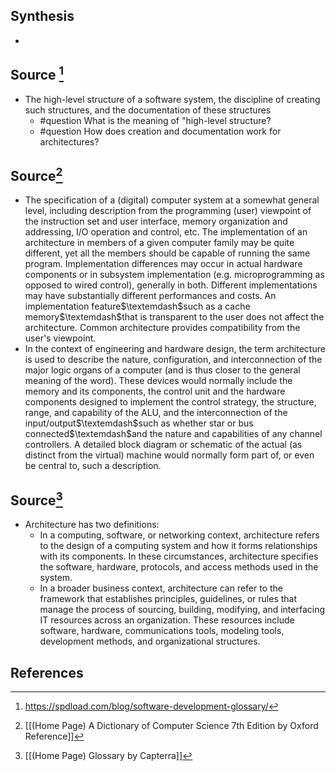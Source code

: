 ## Synthesis
- 
## Source [^1]
- The high-level structure of a software system, the discipline of creating such structures, and the documentation of these structures
	- #question What is the meaning of "high-level structure?
	- #question How does creation and documentation work for architectures?

## Source[^2]
- The specification of a (digital) computer system at a somewhat general level, including description from the programming (user) viewpoint of the instruction set and user interface, memory organization and addressing, I/O operation and control, etc. The implementation of an architecture in members of a given computer family may be quite different, yet all the members should be capable of running the same program. Implementation differences may occur in actual hardware components or in subsystem implementation (e.g. microprogramming as opposed to wired control), generally in both. Different implementations may have substantially different performances and costs. An implementation feature$\textemdash$such as a cache memory$\textemdash$that is transparent to the user does not affect the architecture. Common architecture provides compatibility from the user's viewpoint.
- In the context of engineering and hardware design, the term architecture is used to describe the nature, configuration, and interconnection of the major logic organs of a computer (and is thus closer to the general meaning of the word). These devices would normally include the memory and its components, the control unit and the hardware components designed to implement the control strategy, the structure, range, and capability of the ALU, and the interconnection of the input/output$\textemdash$such as whether star or bus connected$\textemdash$and the nature and capabilities of any channel controllers. A detailed block diagram or schematic of the actual (as distinct from the virtual) machine would normally form part of, or even be central to, such a description.

## Source[^3]
- Architecture has two definitions:
	- In a computing, software, or networking context, architecture refers to the design of a computing system and how it forms relationships with its components. In these circumstances, architecture specifies the software, hardware, protocols, and access methods used in the system.
	- In a broader business context, architecture can refer to the framework that establishes principles, guidelines, or rules that manage the process of sourcing, building, modifying, and interfacing IT resources across an organization. These resources include software, hardware, communications tools, modeling tools, development methods, and organizational structures.
## References

[^1]: https://spdload.com/blog/software-development-glossary/
[^2]: [[(Home Page) A Dictionary of Computer Science 7th Edition by Oxford Reference]]
[^3]: [[(Home Page) Glossary by Capterra]]